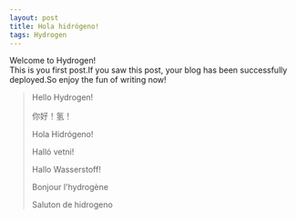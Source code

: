 ```yaml
---
layout: post
title: Hola hidrógeno!
tags: Hydrogen
---
```


Welcome to Hydrogen!<br>This is you first post.If you saw this post, your blog has been successfully deployed.So enjoy the fun of writing now!

> Hello Hydrogen!
>
> 你好！氢！
>
> Hola Hidrógeno!
>
> Halló vetni!
>
> Hallo Wasserstoff!
>
> Bonjour l'hydrogène
>
> Saluton de hidrogeno
